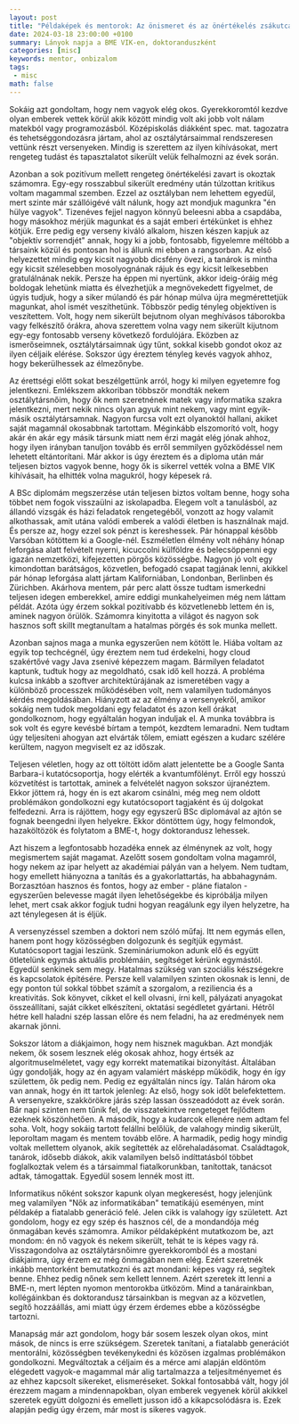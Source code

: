 ```yaml
---
layout: post
title: "Példaképek és mentorok: Az önismeret és az önértékelés zsákutcái a kutatói pályán"
date: 2024-03-18 23:00:00 +0100
summary: Lányok napja a BME VIK-en, doktoranduszként
categories: [misc]
keywords: mentor, onbizalom
tags:
 - misc
math: false
---
```


Sokáig azt gondoltam, hogy nem vagyok elég okos. Gyerekkoromtól kezdve olyan emberek vettek körül
akik között mindig volt aki jobb volt nálam matekból vagy programozásból. Középiskolás diákként
spec. mat. tagozatra és tehetséggondozásra jártam, ahol az osztálytársaimmal rendszeresen vettünk
részt versenyeken. Mindig is szerettem az ilyen kihívásokat, mert rengeteg tudást és tapasztalatot
sikerült velük felhalmozni az évek során.

Azonban a sok pozitívum mellett rengeteg önértékelési zavart is okoztak számomra. Egy-egy rosszabbul
sikerült eredmény után túlzottan kritikus voltam magammal szemben. Ezzel az osztályban nem lehettem egyedül,
mert szinte már szállóigévé vált nálunk, hogy azt mondjuk magunkra "én hülye vagyok". Tizenéves fejjel
nagyon könnyű beleesni abba a csapdába, hogy másokhoz mérjük magunkat és a saját emberi értékünket is
ehhez kötjük. Erre pedig egy verseny kiváló alkalom, hiszen készen kapjuk az "objektív sorrendjét" annak,
hogy ki a jobb, fontosabb, figyelemre méltóbb a társaink közül és pontosan hol is állunk mi ebben a
rangsorban. Az első helyezettet mindig egy kicsit nagyobb dicsfény övezi, a tanárok is mintha egy kicsit
szélesebben mosolyognának rájuk és egy kicsit lelkesebben gratulálnának nekik. Persze ha éppen mi nyertünk,
akkor ideig-óráig még boldogak lehetünk miatta és élvezhetjük a megnövekedett figyelmet, de úgyis tudjuk,
hogy a siker múlandó és pár hónap múlva újra megmérettetjük magunkat, ahol ismét veszíthetünk. Többször
pedig tényleg objektíven is veszítettem. Volt, hogy nem sikerült bejutnom olyan meghívásos táborokba vagy
felkészítő órákra, ahova szerettem volna vagy nem sikerült kijutnom egy-egy fontosabb verseny következő
fordulójára. Eközben az ismerőseimnek, osztálytársaimnak úgy tűnt, sokkal kisebb gondot okoz az ilyen
céljaik elérése. Sokszor úgy éreztem tényleg kevés vagyok ahhoz, hogy bekerülhessek az élmezőnybe.

Az érettségi előtt sokat beszélgettünk arról, hogy ki milyen egyetemre fog jelentkezni. Emlékszem akkoriban
többször mondták nekem osztálytársnőim, hogy ők nem szeretnének matek vagy informatika szakra jelentkezni,
mert nekik nincs olyan agyuk mint nekem, vagy mint egyik-másik osztálytársamnak. Nagyon furcsa volt ezt
olyanoktól hallani, akiket saját magamnál okosabbnak tartottam. Méginkább elszomorító volt, hogy akár én
akár egy másik társunk miatt nem érzi magát elég jónak ahhoz, hogy ilyen irányban tanuljon tovább és erről
semmilyen győzködéssel nem lehetett eltántorítani. Már akkor is úgy éreztem és a diploma után már teljesen
biztos vagyok benne, hogy ők is sikerrel vették volna a BME VIK kihívásait, ha elhitték volna magukról,
hogy képesek rá.

A BSc diplomám megszerzése után teljesen biztos voltam benne, hogy soha többet nem fogok visszaülni az
iskolapadba. Elegem volt a tanulásból, az állandó vizsgák és házi feladatok rengetegéből, vonzott az hogy
valamit alkothassak, amit utána valódi emberek a valódi életben is használnak majd. És persze az, hogy
ezzel sok pénzt is kereshessek. Pár hónappal később Varsóban kötöttem ki a Google-nél. Eszméletlen élmény
volt néhány hónap leforgása alatt felvételt nyerni, kicuccolni külföldre és belecsöppenni egy igazán
nemzetközi, kifejezetten pörgős közösségbe. Nagyon jó volt egy kimondottan barátságos, közvetlen, befogadó
csapat tagjának lenni, akikkel pár hónap leforgása alatt jártam Kaliforniában, Londonban, Berlinben és
Zürichben. Akárhova mentem, pár perc alatt össze tudtam ismerkedni teljesen idegen emberekkel, amire eddigi
munkahelyeimen még nem láttam példát. Azóta úgy érzem sokkal pozitívabb és közvetlenebb lettem én is, aminek
nagyon örülök. Számomra kinyitotta a világot és nagyon sok hasznos soft skillt megtanultam a hatalmas pörgés
és sok munka mellett.

Azonban sajnos maga a munka egyszerűen nem kötött le. Hiába voltam az egyik top techcégnél, úgy éreztem nem
tud érdekelni, hogy cloud szakértővé vagy Java zsenivé képezzem magam. Bármilyen feladatot kaptunk, tudtuk
hogy az megoldható, csak idő kell hozzá. A probléma kulcsa inkább a szoftver architektúrájának az ismeretében
vagy a különböző processzek működésében volt, nem valamilyen tudományos kérdés megoldásában. Hiányzott az az
élmény a versenyekről, amikor sokáig nem tudok megoldani egy feladatot és azon kell órákat gondolkoznom, hogy
egyáltalán hogyan induljak el. A munka továbbra is sok volt és egyre kevésbé bírtam a tempót, kezdtem lemaradni.
Nem tudtam úgy teljesíteni ahogyan azt elvárták tőlem, emiatt egészen a kudarc szélére kerültem, nagyon megviselt
ez az időszak.

Teljesen véletlen, hogy az ott töltött időm alatt jelentette be a Google Santa Barbara-i kutatócsoportja,
hogy elérték a kvantumfölényt. Erről egy hosszú közvetítést is tartottak, aminek a felvételét nagyon sokszor
újranéztem. Ekkor jöttem rá, hogy én is ezt akarom csinálni, még meg nem oldott problémákon gondolkozni egy
kutatócsoport tagjaként és új dolgokat felfedezni. Arra is rájöttem, hogy egy egyszerű BSc diplomával az ajtón
se fognak beengedni ilyen helyekre. Ekkor döntöttem úgy, hogy felmondok, hazaköltözök és folytatom a BME-t, hogy
doktorandusz lehessek.

Azt hiszem a legfontosabb hozadéka ennek az élménynek az volt, hogy megismertem saját magamat. Azelőtt sosem
gondoltam volna magamról, hogy nekem az ipar helyett az akadémiai pályán van a helyem. Nem tudtam, hogy emellett
hiányozna a tanítás és a gyakorlattartás, ha abbahagynám. Borzasztóan hasznos és fontos, hogy az ember - pláne
fiatalon - egyszerűen belevesse magát ilyen lehetőségekbe és kipróbálja milyen lehet, mert csak akkor fogjuk tudni
hogyan reagálunk egy ilyen helyzetre, ha azt ténylegesen át is éljük.

A versenyzéssel szemben a doktori nem szóló műfaj. Itt nem egymás ellen, hanem pont hogy közösségben dolgozunk és
segítjük egymást. Kutatócsoport tagjai leszünk. Szemináriumokon adunk elő és együtt ötletelünk egymás aktuális
problémáin, segítséget kérünk egymástól. Egyedül senkinek sem megy. Hatalmas szükség van szociális készségekre és
kapcsolatok építésére. Persze kell valamilyen szinten okosnak is lenni, de egy ponton túl sokkal többet számít a
szorgalom, a reziliencia és a kreativitás. Sok könyvet, cikket el kell olvasni, írni kell, pályázati anyagokat
összeállítani, saját cikket elkészíteni, oktatási segédletet gyártani. Hétről hétre kell haladni szép lassan előre
és nem feladni, ha az eredmények nem akarnak jönni.

Sokszor látom a diákjaimon, hogy nem hisznek magukban. Azt mondják nekem, ők sosem lesznek elég okosak ahhoz, hogy
értsék az algoritmuselméletet, vagy egy korrekt matematikai bizonyítást. Általában úgy gondolják, hogy az én agyam
valamiért másképp működik, hogy én így születtem, ők pedig nem. Pedig ez egyáltalán nincs így. Talán három oka van
annak, hogy én itt tartok jelenleg: Az első, hogy sok időt belefektettem. A versenyekre, szakkörökre járás szép lassan
összeadódott az évek során. Bár napi szinten nem tűnik fel, de visszatekintve rengeteget fejlődtem ezeknek köszönhetően.
A második, hogy a kudarcok ellenére nem adtam fel soha. Volt, hogy sokáig tartott felállni belőlük, de valahogy mindig
sikerült, leporoltam magam és mentem tovább előre. A harmadik, pedig hogy mindig voltak mellettem olyanok, akik segítették
az előrehaladásomat. Családtagok, tanárok, idősebb diákok, akik valamilyen belső indíttatásból többet foglalkoztak velem
és a társaimmal fiatalkorunkban, tanítottak, tanácsot adtak, támogattak. Egyedül sosem lennék most itt. 

Informatikus nőként sokszor kapunk olyan megkeresést, hogy jelenjünk meg valamilyen "Nők az informatikában" tematikájú
eseményen, mint példakép a fiatalabb generáció felé. Jelen cikk is valahogy így született. Azt gondolom, hogy ez egy
szép és hasznos cél, de a mondandója még önmagában kevés számomra. Amikor példaképként mutatkozom be, azt mondom: én nő
vagyok és nekem sikerült, tehát te is képes vagy rá. Visszagondolva az osztálytársnőimre gyerekkoromból és a mostani
diákjaimra, úgy érzem ez még önmagában nem elég. Ezért szeretnék inkább mentorként bemutatkozni és azt mondani: képes
vagy rá, segítek benne. Ehhez pedig nőnek sem kellett lennem. Azért szeretek itt lenni a BME-n, mert lépten nyomon
mentorokba ütközöm. Mind a tanárainkban, kollégáinkban és doktorandusz társainkban is megvan az a közvetlen, segítő
hozzáállás, ami miatt úgy érzem érdemes ebbe a közösségbe tartozni.

Manapság már azt gondolom, hogy bár sosem leszek olyan okos, mint mások, de nincs is erre szükségem. Szeretek tanítani,
a fiatalabb generációt mentorálni, közösségben tevékenykedni és közösen izgalmas problémákon gondolkozni. Megváltoztak
a céljaim és a mérce ami alapján eldöntöm elégedett vagyok-e magammal már alig tartalmazza a teljesítményemet és az ehhez
kapcsolt sikereket, elismeréseket. Sokkal fontosabbá vált, hogy jól érezzem magam a mindennapokban, olyan emberek vegyenek
körül akikkel szeretek együtt dolgozni és emellett jusson idő a kikapcsolódásra is. Ezek alapján pedig úgy érzem, már most
is sikeres vagyok.
